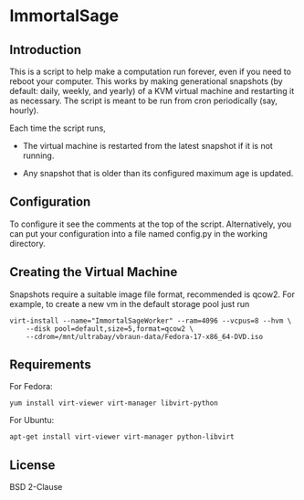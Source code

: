 ImmortalSage
============

Introduction
------------

This is a script to help make a computation run forever, even if you
need to reboot your computer. This works by making generational
snapshots (by default: daily, weekly, and yearly) of a KVM virtual
machine and restarting it as necessary. The script is meant to be run
from cron periodically (say, hourly).

Each time the script runs,
 
* The virtual machine is restarted from the latest snapshot if
  it is not running.

* Any snapshot that is older than its configured maximum age is
  updated.


Configuration
-------------

To configure it see the comments at the top of the
script. Alternatively, you can put your configuration into a file
named config.py in the working directory.


Creating the Virtual Machine
----------------------------

Snapshots require a suitable image file format, recommended is
qcow2. For example, to create a new vm in the default storage pool
just run

```
virt-install --name="ImmortalSageWorker" --ram=4096 --vcpus=8 --hvm \
    --disk pool=default,size=5,format=qcow2 \
    --cdrom=/mnt/ultrabay/vbraun-data/Fedora-17-x86_64-DVD.iso
```


Requirements
------------

For Fedora:

    yum install virt-viewer virt-manager libvirt-python

For Ubuntu:

    apt-get install virt-viewer virt-manager python-libvirt

License
-------

BSD 2-Clause